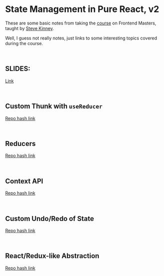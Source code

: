 # State Management in Pure React, v2

These are some basic notes from taking the [course](https://frontendmasters.com/courses/pure-react-state/) on Frontend Masters, taught by [Steve Kinney](https://github.com/stevekinney).

Well, I guess not really notes, just links to some interesting topics covered during the course.

<br>

## SLIDES:

[Link](https://speakerdeck.com/stevekinney/react-state)

<br>

## Custom Thunk with `useReducer`

[Repo hash link](https://github.com/stevekinney/star-wars-characters-react-state#dispensing-asynchronous-actions)

<br>

## Reducers

[Repo hash link](https://github.com/stevekinney/grudges-react-state#using-a-reducer)

<br>

## Context API

[Repo hash link](https://github.com/stevekinney/grudges-react-state#the-context-api)

<br>

## Custom Undo/Redo of State

[Repo hash link](https://github.com/stevekinney/grudges-react-state#implementing-undoredo)

<br>

## React/Redux-like Abstraction

[Repo hash link](https://github.com/stevekinney/grudges-react-state#implementing-a-reactredux-like-abstraction)

